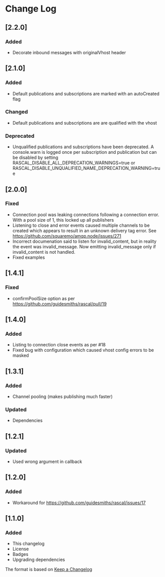 # Change Log

## [2.2.0]
### Added
- Decorate inbound messages with originalVhost header

## [2.1.0]
### Added
- Default publications and subscriptions are marked with an autoCreated flag

### Changed
- Default publications and subscriptions are are qualified with the vhost

### Deprecated
- Unqualified publications and subscriptions have been deprecated. A console.warn is logged once per subscription and publication but can be disabled by setting RASCAL_DISABLE_ALL_DEPRECATION_WARNINGS=true or RASCAL_DISABLE_UNQUALIFIED_NAME_DEPRECATION_WARNING=true

## [2.0.0]
### Fixed
- Connection pool was leaking connections following a connection error. With a pool size of 1, this locked up all publishers
- Listening to close and error events caused multiple channels to be created which appears to result in an unknown delivery tag error. See https://github.com/squaremo/amqp.node/issues/271
- Incorrect documenation said to listen for invalid_content, but in reality the event was invalid_message. Now emitting invalid_message only if invalid_content is not handled.
- Fixed examples

## [1.4.1]
### Fixed
- confirmPoolSize option as per https://github.com/guidesmiths/rascal/pull/19

## [1.4.0]
### Added
- Listing to connection close events as per #18
- Fixed bug with configuration which caused vhost config errors to be masked

## [1.3.1]
### Added
- Channel pooling (makes publishing much faster)

### Updated
- Dependencies

## [1.2.1]
### Updated
- Used wrong argument in callback

## [1.2.0]
### Added
- Workaround for https://github.com/guidesmiths/rascal/issues/17

## [1.1.0]
### Added
- This changelog
- License
- Badges
- Upgrading dependencies

The format is based on [Keep a Changelog](http://keepachangelog.com/)
